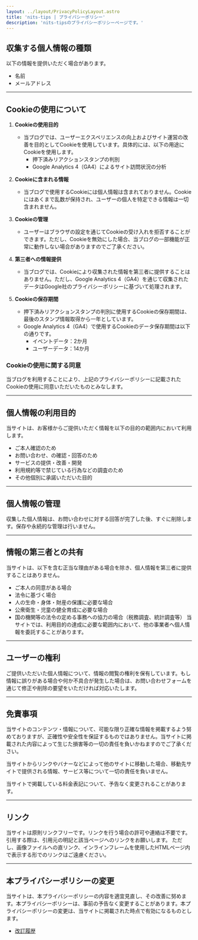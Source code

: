 ```yaml
---
layout: ../layout/PrivacyPolicyLayout.astro
title: 'nits-tips | プライバシーポリシー'
description: 'nits-tipsのプライバシーポリシーページです。'
---
```


## 収集する個人情報の種類

以下の情報を提供いただく場合があります。

- 名前
- メールアドレス

---

## Cookieの使用について

1. **Cookieの使用目的**

   - 当ブログでは、ユーザーエクスペリエンスの向上およびサイト運営の改善を目的としてCookieを使用しています。具体的には、以下の用途にCookieを使用します。
     - 押下済みリアクションスタンプの判別
     - Google Analytics 4（GA4）によるサイト訪問状況の分析

2. **Cookieに含まれる情報**

   - 当ブログで使用するCookieには個人情報は含まれておりません。Cookieにはあくまで乱数が保持され、ユーザーの個人を特定できる情報は一切含まれません。

3. **Cookieの管理**

   - ユーザーはブラウザの設定を通じてCookieの受け入れを拒否することができます。ただし、Cookieを無効にした場合、当ブログの一部機能が正常に動作しない場合がありますのでご了承ください。

4. **第三者への情報提供**

   - 当ブログでは、Cookieにより収集された情報を第三者に提供することはありません。ただし、Google Analytics 4（GA4）を通じて収集されたデータはGoogle社のプライバシーポリシーに基づいて処理されます。

5. **Cookieの保存期間**

   - 押下済みリアクションスタンプの判別に使用するCookieの保存期間は、最後のスタンプ情報取得から一年としています。
   - Google Analytics 4（GA4）で使用するCookieのデータ保存期間は以下の通りです。
     - イベントデータ：2か月
     - ユーザーデータ：14か月

### Cookieの使用に関する同意

当ブログを利用することにより、上記のプライバシーポリシーに記載されたCookieの使用に同意いただいたものとみなします。

---

## 個人情報の利用目的

当サイトは、お客様からご提供いただく情報を以下の目的の範囲内において利用します。

- ご本人確認のため
- お問い合わせ、の確認・回答のため
- サービスの提供・改善・開発
- 利用規約等で禁じている行為などの調査のため
- その他個別に承諾いただいた目的

---

## 個人情報の管理

収集した個人情報は、お問い合わせに対する回答が完了した後、すぐに削除します。保存や永続的な管理は行いません。

---

## 情報の第三者との共有

当サイトは、以下を含む正当な理由がある場合を除き、個人情報を第三者に提供することはありません。

- ご本人の同意がある場合
- 法令に基づく場合
- 人の生命・身体・財産の保護に必要な場合
- 公衆衛生・児童の健全育成に必要な場合
- 国の機関等の法令の定める事務への協力の場合（税務調査、統計調査等）
  当サイトでは、利用目的の達成に必要な範囲内において、他の事業者へ個人情報を委託することがあります。

---

## ユーザーの権利

ご提供いただいた個人情報について、情報の閲覧の権利を保有しています。もし情報に誤りがある場合や何か不具合が発生した場合は、お問い合わせフォームを通じて修正や削除の要望をいただければ対応いたします。

---

## 免責事項

当サイトのコンテンツ・情報について、可能な限り正確な情報を掲載するよう努めておりますが、正確性や安全性を保証するものではありません。当サイトに掲載された内容によって生じた損害等の一切の責任を負いかねますのでご了承ください。

当サイトからリンクやバナーなどによって他のサイトに移動した場合、移動先サイトで提供される情報、サービス等について一切の責任を負いません。

当サイトで掲載している料金表記について、予告なく変更されることがあります。

---

## リンク

当サイトは原則リンクフリーです。リンクを行う場合の許可や連絡は不要です。引用する際は、引用元の明記と該当ページへのリンクをお願いします。
ただし、画像ファイルへの直リンク、インラインフレームを使用したHTMLページ内で表示する形でのリンクはご遠慮ください。

---

## 本プライバシーポリシーの変更

当サイトは、本プライバシーポリシーの内容を適宜見直し、その改善に努めます。本プライバシーポリシーは、事前の予告なく変更することがあります。本プライバシーポリシーの変更は、当サイトに掲載された時点で有効になるものとします。

- [改訂履歴](https://github.com/nobumitsu-1995/nits-tips/commits/master/src/pages/privacy-policy.md)
